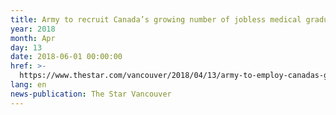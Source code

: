 ```yaml
---
title: Army to recruit Canada’s growing number of jobless medical graduates
year: 2018
month: Apr
day: 13
date: 2018-06-01 00:00:00
href: >-
  https://www.thestar.com/vancouver/2018/04/13/army-to-employ-canadas-growing-number-of-jobless-medical-graduates.html
lang: en
news-publication: The Star Vancouver
---
```


